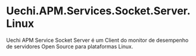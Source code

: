 # Uechi.APM.Services.Socket.Server.Linux
Uechi APM Service Socket Server é um Client do monitor de desempenho de servidores Open Source para plataformas Linux.
